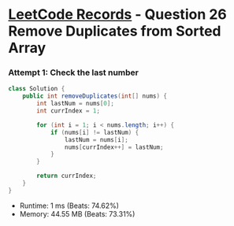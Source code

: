 # [LeetCode Records](../README.md) - Question 26 Remove Duplicates from Sorted Array

### Attempt 1: Check the last number
```java
class Solution {
    public int removeDuplicates(int[] nums) {
        int lastNum = nums[0];
        int currIndex = 1;

        for (int i = 1; i < nums.length; i++) {
            if (nums[i] != lastNum) {
                lastNum = nums[i];
                nums[currIndex++] = lastNum;
            }
        }

        return currIndex;
    }
}
```
- Runtime: 1 ms (Beats: 74.62%)
- Memory: 44.55 MB (Beats: 73.31%)

<br>

